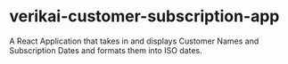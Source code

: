 # verikai-customer-subscription-app
A React Application that takes in and displays Customer Names and Subscription Dates and formats them into ISO dates.
